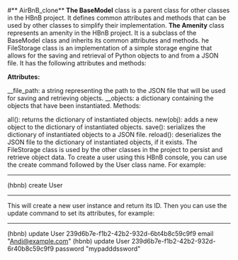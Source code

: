 #** AirBnB_clone**
**The BaseModel** class is a parent class for other classes in the HBnB project. It defines common attributes and methods that can be used by other classes to simplify their implementation.
__The Amenity__ class represents an amenity in the HBnB project. It is a subclass of the BaseModel class and inherits its common attributes and methods.
he FileStorage class is an implementation of a simple storage engine that allows for the saving and retrieval of Python objects to and from a JSON file. It has the following attributes and methods:

**Attributes:**

__file_path: a string representing the path to the JSON file that will be used for saving and retrieving objects.
__objects: a dictionary containing the objects that have been instantiated.
Methods:

all(): returns the dictionary of instantiated objects.
new(obj): adds a new object to the dictionary of instantiated objects.
save(): serializes the dictionary of instantiated objects to a JSON file.
reload(): deserializes the JSON file to the dictionary of instantiated objects, if it exists.
The FileStorage class is used by the other classes in the project to persist and retrieve object data.
To create a user using this HBnB console, you can use the create command followed by the User class name. For example:

*******************************************************************************************************
(hbnb) create User
********************************************************************************
This will create a new user instance and return its ID. Then you can use the update command to set its attributes, for example:

*******************************************************************************************
(hbnb) update User 239d6b7e-f1b2-42b2-932d-6bt4b8c59c9f9 email "Andi@example.com"
(hbnb) update User 239d6b7e-f1b2-42b2-932d-6r40b8c59c9f9 password "mypadddssword"
